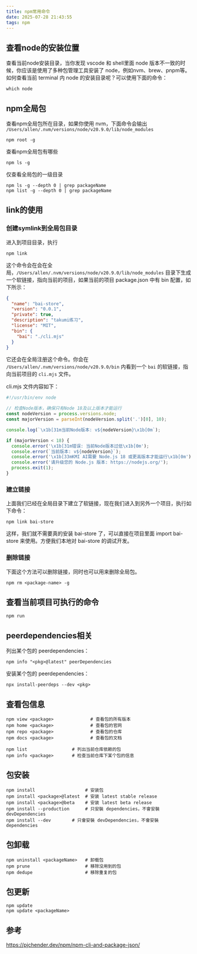 ```yaml
---
title: npm常用命令
date: 2025-07-28 21:43:55
tags: npm
---
```


## 查看node的安装位置

查看当前node安装目录，当你发现 vscode 和 shell里面 node 版本不一致的时候，你应该是使用了多种包管理工具安装了 node，例如nvm、brew、pnpm等。如何查看当前 terminal 内 node 的安装目录呢？可以使用下面的命令：

```shell
which node
```

## npm全局包

查看npm全局包所在目录，如果你使用 nvm，下面命令会输出 `/Users/allen/.nvm/versions/node/v20.9.0/lib/node_modules`

```shell
npm root -g
```

查看npm全局包有哪些

```shell
npm ls -g
```

仅查看全局包的一级目录

```shell
npm ls -g --depth 0 | grep packageName
npm list -g --depth 0 | grep packageName
```

## link的使用

### 创建symlink到全局包目录

进入到项目目录，执行

```shell
npm link
```

这个命令会在会在全局，`/Users/allen/.nvm/versions/node/v20.9.0/lib/node_modules` 目录下生成一个软链接，指向当前的项目，如果当前的项目 package.json 中有 bin 配置，如下所示：

```json
{
  "name": "bai-store",
  "version": "0.0.1",
  "private": true,
  "description": "takumi练习",
  "license": "MIT",
  "bin": {
    "bai": "./cli.mjs"
  }
}
```

它还会在全局注册这个命令。你会在 `/Users/allen/.nvm/versions/node/v20.9.0/bin` 内看到一个 `bai` 的软链接，指向当前项目的 `cli.mjs` 文件。

cli.mjs 文件内容如下：

```js
#!/usr/bin/env node

// 检查Node版本，确保只有Node 18及以上版本才能运行
const nodeVersion = process.versions.node;
const majorVersion = parseInt(nodeVersion.split('.')[0], 10);

console.log(`\x1b[31m当前Node版本: v${nodeVersion}\x1b[0m`);

if (majorVersion < 18) {
  console.error('\x1b[31m错误: 当前Node版本过低\x1b[0m');
  console.error(`当前版本: v${nodeVersion}`);
  console.error('\x1b[33mKMI AI需要 Node.js 18 或更高版本才能运行\x1b[0m');
  console.error('请升级您的 Node.js 版本: https://nodejs.org/');
  process.exit(1);
}

```

### 建立链接

上面我们已经在全局目录下建立了软链接，现在我们进入到另外一个项目，执行如下命令：

```shell
npm link bai-store
```

这样，我们就不需要真的安装 bai-store 了，可以直接在项目里面 import bai-store 来使用。方便我们本地对 bai-store 的调试开发。

### 删除链接

下面这个方法可以删除链接，同时也可以用来删除全局包。

```shell
npm rm <package-name> -g
```

## 查看当前项目可执行的命令

```shell
npm run
```

## peerdependencies相关

列出某个包的 peerdependencies：

```shell
npm info "<pkg>@latest" peerDependencies
```

安装某个包的 peerdependencies：

```shell
npx install-peerdeps --dev <pkg>
```

## 查看包信息

```shell
npm view <package>              # 查看包的所有版本
npm home <package>              # 查看包的官网
npm repo <package>              # 查看包的仓库
npm docs <package>              # 查看包的文档
```

```shell
npm list                 # 列出当前仓库依赖的包
npm info <package>       # 检查当前仓库下某个包的信息
```

## 包安装

```shell
npm install                   # 安装包
npm install <package>@latest  # 安装 latest stable release
npm install <package>@beta    # 安装 latest beta release
npm install --production      # 只安裝 dependencies，不會安裝 devDependencies
npm install --dev        # 只會安裝 devDependencies，不會安裝 dependencies
```

## 包卸载

```shell
npm uninstall <packageName>   # 卸载包
npm prune                     # 移除没用到的包
npm dedupe                    # 移除重复的包
```

## 包更新

```shell
npm update 
npm update <packageName> 
```

## 参考

https://pjchender.dev/npm/npm-cli-and-package-json/